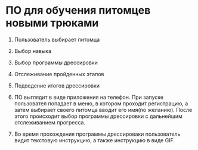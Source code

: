 # ПО для обучения питомцев новыми трюками
1. Пользователь выбирает питомца
2. Выбор навыка
3. Выбор программы дрессировки
4. Отслеживание пройденных этапов
5. Подведение итогов дрессировки

6. ПО выглядит в виде приложения на телефон. При запуске пользовател попадает в меню, в котором проходит регистрацию, а затем выбирает своего питомца вводит его имя(по желанию). После этого происходит выбор программы дрессировки с дальнейшим отслеживанием прогресса.

7. Во время прохождения программы дрессироваки пользователь видит текстовую инструкцию, а также инструкцию в виде GIF.
